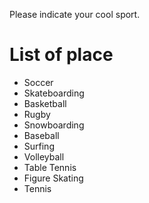 Please indicate your cool sport.

# List of place
- Soccer
- Skateboarding
- Basketball
- Rugby
- Snowboarding
- Baseball
- Surfing
- Volleyball
- Table Tennis
- Figure Skating
- Tennis

